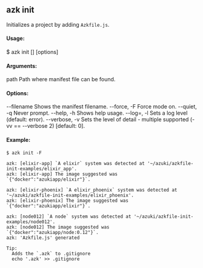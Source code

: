 ## azk init

  Initializes a project by adding `Azkfile.js`.

#### Usage:

  $ azk init [<path>] [options]

#### Arguments:

  path                      Path where manifest file can be found.

#### Options:

  --filename                Shows the manifest filename.
  --force, -F               Force mode on.
  --quiet, -q               Never prompt.
  --help, -h                Shows help usage.
  --log=<level>, -l         Sets a log level (default: error).
  --verbose, -v             Sets the level of detail - multiple supported (-vv == --verbose 2) [default: 0].

#### Example:

```
$ azk init -F

azk: [elixir-app] `A elixir` system was detected at '~/azuki/azkfile-init-examples/elixir_app'.
azk: [elixir-app] The image suggested was `{"docker":"azukiapp/elixir"}`.

azk: [elixir-phoenix] `A elixir_phoenix` system was detected at '~/azuki/azkfile-init-examples/elixir_phoenix'.
azk: [elixir-phoenix] The image suggested was `{"docker":"azukiapp/elixir"}`.

azk: [node012] `A node` system was detected at '~/azuki/azkfile-init-examples/node012'.
azk: [node012] The image suggested was `{"docker":"azukiapp/node:0.12"}`.
azk: 'Azkfile.js' generated

Tip:
  Adds the `.azk` to .gitignore
  echo '.azk' >> .gitignore
```
